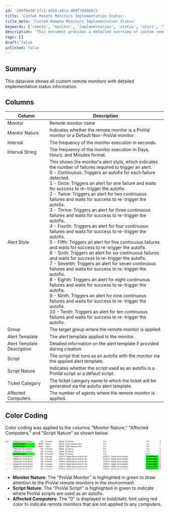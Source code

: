 ```yaml
---
id: '180f6e36-1fc1-4d28-a4ca-409f7dd9b9c5'
title: 'Custom Remote Monitors Implementation Status'
title_meta: 'Custom Remote Monitors Implementation Status'
keywords: ['remote', 'monitor', 'implementation', 'status', 'alert', 'template']
description: 'This document provides a detailed overview of custom remote monitors, including their implementation status, alert styles, and the scripts used for autofixes. It includes a summary of the columns displayed, color coding for easy identification, and detailed descriptions of each column.'
tags: []
draft: false
unlisted: false
---
```


## Summary

This dataview shows all custom remote monitors with detailed implementation status information.

## Columns

| Column                     | Description                                                                                                                                                                                                                                        |
|---------------------------|----------------------------------------------------------------------------------------------------------------------------------------------------------------------------------------------------------------------------------------------------|
| Monitor                   | Remote monitor name                                                                                                                                                                                                                               |
| Monitor Nature            | Indicates whether the remote monitor is a ProVal monitor or a Default Non-ProVal monitor.                                                                                                                                                        |
| Interval                  | The frequency of the monitor execution in seconds.                                                                                                                                                                                               |
| Interval String           | The frequency of the monitor execution in Days, Hours, and Minutes format.                                                                                                                                                                       |
| Alert Style               | This shows the monitor's alert style, which indicates the number of failures required to trigger an alert. <br/> 0 - Continuous: Triggers an autofix for each failure detected. <br/> 1 - Once: Triggers an alert for one failure and waits for success to re-trigger the autofix. <br/> 2 - Twice: Triggers an alert for two continuous failures and waits for success to re-trigger the autofix. <br/> 3 - Thrice: Triggers an alert for three continuous failures and waits for success to re-trigger the autofix. <br/> 4 - Fourth: Triggers an alert for four continuous failures and waits for success to re-trigger the autofix. <br/> 5 - Fifth: Triggers an alert for five continuous failures and waits for success to re-trigger the autofix. <br/> 6 - Sixth: Triggers an alert for six continuous failures and waits for success to re-trigger the autofix. <br/> 7 - Seventh: Triggers an alert for seven continuous failures and waits for success to re-trigger the autofix. <br/> 8 - Eighth: Triggers an alert for eight continuous failures and waits for success to re-trigger the autofix. <br/> 9 - Ninth: Triggers an alert for nine continuous failures and waits for success to re-trigger the autofix. <br/> 10 - Tenth: Triggers an alert for ten continuous failures and waits for success to re-trigger the autofix. |
| Group                     | The target group where the remote monitor is applied.                                                                                                                                                                                          |
| Alert Template            | The alert template applied to the monitor.                                                                                                                                                                                                      |
| Alert Template Description | Detailed information on the alert template if provided during creation.                                                                                                                                                                        |
| Script                    | The script that runs as an autofix with the monitor via the applied alert template.                                                                                                                                                               |
| Script Nature             | Indicates whether the script used as an autofix is a ProVal script or a default script.                                                                                                                                                       |
| Ticket Category           | The ticket category name to which the ticket will be generated via the autofix alert template.                                                                                                                                                 |
| Affected Computers        | The number of agents where the remote monitor is applied.                                                                                                                                                                                      |

## Color Coding

Color coding was applied to the columns "Monitor Nature," "Affected Computers," and "Script Nature" as shown below:

![Color Coding](../../../static/img/All-Remote-Monitor-Detailed-Report/image_1.png)

- **Monitor Nature**: The "ProVal Monitor" is highlighted in green to draw attention to the ProVal remote monitors in the environment.
- **Script Nature**: The "ProVal Script" is highlighted in green to indicate where ProVal scripts are used as an autofix.
- **Affected Computers**: The "0" is displayed in bold/italic font using red color to indicate remote monitors that are not applied to any computers.

